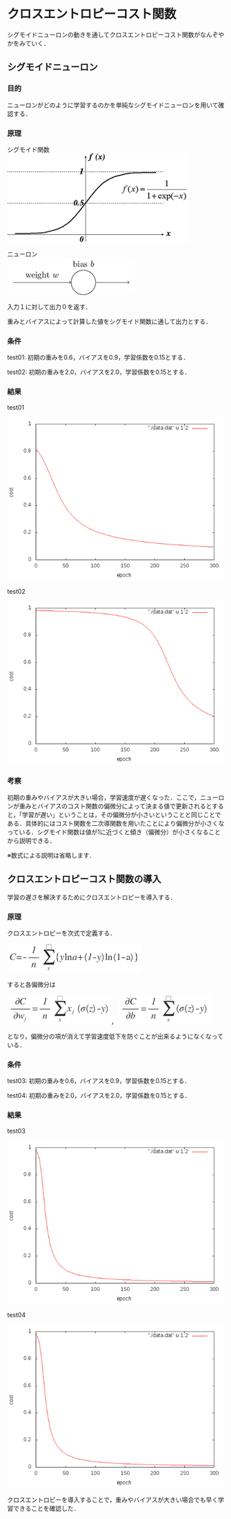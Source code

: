 # クロスエントロピーコスト関数
シグモイドニューロンの動きを通してクロスエントロピーコスト関数がなんぞやかをみていく．

## シグモイドニューロン
### 目的
ニューロンがどのように学習するのかを単純なシグモイドニューロンを用いて確認する．

### 原理
シグモイド関数  
![](fig/sigmoid_fig.png)

ニューロン  
![sigmoid](fig/sigmoid.png)

入力１に対して出力０を返す．

重みとバイアスによって計算した値をシグモイド関数に通して出力とする．

### 条件
test01: 初期の重みを0.6，バイアスを0.9，学習係数を0.15とする．

test02: 初期の重みを2.0，バイアスを2.0，学習係数を0.15とする．

### 結果
test01

![](fig/wb0609.png)

test02

![](fig/wb22.png)

### 考察
初期の重みやバイアスが大きい場合，学習速度が遅くなった．ここで，ニューロンが重みとバイアスのコスト関数の偏微分によって決まる値で更新されるとすると，「学習が遅い」ということは，その偏微分が小さいということと同じことである．具体的にはコスト関数を二次導関数を用いたことにより偏微分が小さくなっている．シグモイド関数は値が1に近づくと傾き（偏微分）が小さくなることから説明できる．

※数式による説明は省略します．

## クロスエントロピーコスト関数の導入
学習の遅さを解決するためにクロスエントロピーを導入する．

### 原理
クロスエントロピーを次式で定義する．

![](fig/cross.png)

すると各偏微分は

![](fig/equ01.png)，
![](fig/equ02.png)

となり，偏微分の項が消えて学習速度低下を防ぐことが出来るようになくなっている．

### 条件
test03: 初期の重みを0.6，バイアスを0.9，学習係数を0.15とする．

test04: 初期の重みを2.0，バイアスを2.0，学習係数を0.15とする．

### 結果
test03

![](fig/cross_entropy_wb0609.png)

test04

![](fig/cross_entropy_wb22.png)

クロスエントロピーを導入することで，重みやバイアスが大きい場合でも早く学習できることを確認した．
